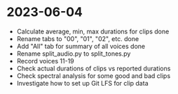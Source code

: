 
# 2023-06-04

* Calculate average, min, max durations for clips                    done
* Rename tabs to "00", "01", "02", etc.                              done
* Add "All" tab for summary of all voices                            done
* Rename split_audio.py to split_tones.py
* Record voices 11-19
* Check actual durations of clips vs reported durations
* Check spectral analysis for some good and bad clips
* Investigate how to set up Git LFS for clip data
